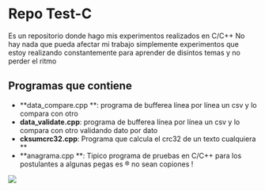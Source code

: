 # Repo Test-C
Es un repositorio donde hago mis experimentos realizados en C/C++
No hay nada que pueda afectar mi trabajo simplemente experimentos que estoy realizando constantemente para aprender de disintos temas y no perder el ritmo

## Programas que contiene

- **data_compare.cpp **: programa de bufferea línea por línea un csv y lo compara con otro
- **data_validate.cpp**: programa de bufferea línea por línea un csv y lo compara con otro validando dato por dato
- **cksumcrc32.cpp**: Programa que calcula el crc32 de un texto cualquiera **
- **anagrama.cpp **: Tipico programa de pruebas en C/C++ para los postulantes a algunas pegas es &reg; no sean copiones !

![](https://img.shields.io/github/downloads/jonnattangc/test-c/total)